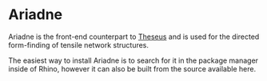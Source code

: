 # Ariadne

Ariadne is the front-end counterpart to [Theseus](github.com/fibrous-tendencies/Theseus) and is used for the directed form-finding of tensile network structures.

The easiest way to install Ariadne is to search for it in the package manager inside of Rhino, however it can also be built from the source available here.
